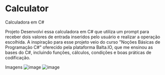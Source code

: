 # Calculator
Calculadora em C#

Projeto
Desenvolvi essa calculadora em C# que utiliza um prompt para receber dois valores de entrada inseridos pelo usuário e realizar a operação escolhida. A inspiração para esse projeto veio do curso "Noções Básicas de Programação C#" oferecido pela plataforma Balta.IO, que me ensinou as bases do C#, incluindo funções, cálculos, condições e boas práticas de codificação.

Imagens
![image](https://user-images.githubusercontent.com/110199381/226514385-f2cc6d47-cd0f-44dc-afbb-164b5e801cbd.png)
![image](https://user-images.githubusercontent.com/110199381/226514539-663698ae-870f-4bb1-8955-2efdf0d42214.png)
